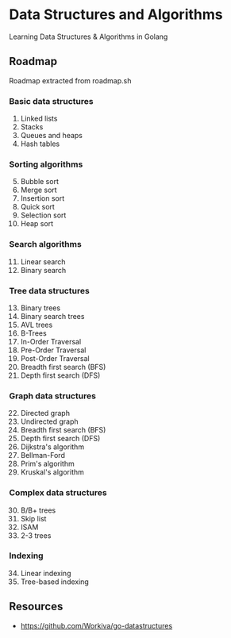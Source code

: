 # Data Structures and Algorithms

Learning Data Structures &amp; Algorithms in Golang

## Roadmap

Roadmap extracted from roadmap.sh

### Basic data structures

1. Linked lists
2. Stacks
3. Queues and heaps
4. Hash tables

### Sorting algorithms

5. Bubble sort
6. Merge sort
7. Insertion sort
8. Quick sort
9. Selection sort
10. Heap sort

### Search algorithms

11. Linear search
12. Binary search

### Tree data structures

13. Binary trees
14. Binary search trees
15. AVL trees
16. B-Trees
17. In-Order Traversal
18. Pre-Order Traversal
19. Post-Order Traversal
20. Breadth first search (BFS)
21. Depth first search (DFS)

### Graph data structures

22. Directed graph
23. Undirected graph
24. Breadth first search (BFS)
25. Depth first search (DFS)
26. Dijkstra's algorithm
27. Bellman-Ford
28. Prim's algorithm
29. Kruskal's algorithm

### Complex data structures

30. B/B+ trees
31. Skip list
32. ISAM
33. 2-3 trees

### Indexing

34. Linear indexing
35. Tree-based indexing

## Resources

- https://github.com/Workiva/go-datastructures

